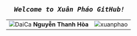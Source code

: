 ##   **_`   Welcome to Xuân Pháo GitHub!   `_**
|  | |
| :---: | --- |
| ![DaiCa](https://user-images.githubusercontent.com/83102917/224762789-b8ded563-bcf5-4d1c-b0f4-dc3300b00cd3.png) **Nguyễn Thanh Hòa** |![xuanphao](https://user-images.githubusercontent.com/83102917/224808435-cb171aa1-98e5-474e-9d93-815794fb8854.svg) |


 

<!-- <a href="https://www.youtube.com/channel/UCxvQ4j_oWcUrUkGbHWs4dLw" target="_blank">
  <img src="xuanphao.svg" width="1200" alt="XuanPhao" />
</a> -->


